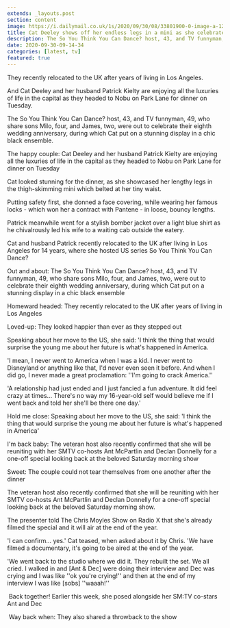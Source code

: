 ```yaml
---
extends: _layouts.post
section: content
image: https://i.dailymail.co.uk/1s/2020/09/30/08/33801900-0-image-a-12_1601451614116.jpg 
title: Cat Deeley shows off her endless legs in a mini as she celebrates her eighth wedding anniversary 
description: The So You Think You Can Dance? host, 43, and TV funnyman, 49, who share sons Milo, four, and James, two, were out to celebrate their eighth wedding anniversary 
date: 2020-09-30-09-14-34 
categories: [latest, tv] 
featured: true 
--- 
```

They recently relocated to the UK after years of living in Los Angeles.

And Cat Deeley and her husband Patrick Kielty are enjoying all the luxuries of life in the capital as they headed to Nobu on Park Lane for dinner on Tuesday. 

The So You Think You Can Dance? host, 43, and TV funnyman, 49, who share sons Milo, four, and James, two, were out to celebrate their eighth wedding anniversary, during which Cat put on a stunning display in a chic black ensemble. 

The happy couple: Cat Deeley and her husband Patrick Kielty are enjoying all the luxuries of life in the capital as they headed to Nobu on Park Lane for dinner on Tuesday

Cat looked stunning for the dinner, as she showcased her lengthy legs in the thigh-skimming mini which belted at her tiny waist. 

Putting safety first, she donned a face covering, while wearing her famous locks - which won her a contract with Pantene - in loose, bouncy lengths. 

Patrick meanwhile went for a stylish bomber jacket over a light blue shirt as he chivalrously led his wife to a waiting cab outside the eatery. 

Cat and husband Patrick recently relocated to the UK after living in Los Angeles for 14 years, where she hosted US series So You Think You Can Dance?

Out and about: The So You Think You Can Dance? host, 43, and TV funnyman, 49, who share sons Milo, four, and James, two, were out to celebrate their eighth wedding anniversary, during which Cat put on a stunning display in a chic black ensemble

Homeward headed: They recently relocated to the UK after years of living in Los Angeles

Loved-up: They looked happier than ever as they stepped out 

Speaking about her move to the US, she said: 'I think the thing that would surprise the young me about her future is what's happened in America.

'I mean, I never went to America when I was a kid. I never went to Disneyland or anything like that, I'd never even seen it before. And when I did go, I never made a great proclamation: ''I'm going to crack America.''

'A relationship had just ended and I just fancied a fun adventure. It did feel crazy at times... There's no way my 16-year-old self would believe me if I went back and told her she'll be there one day.'

Hold me close: Speaking about her move to the US, she said: 'I think the thing that would surprise the young me about her future is what's happened in America'

I'm back baby: The veteran host also recently confirmed that she will be reuniting with her SMTV co-hosts Ant McPartlin and Declan Donnelly for a one-off special looking back at the beloved Saturday morning show

Sweet: The couple could not tear themselves from one another after the dinner

The veteran host also recently confirmed that she will be reuniting with her SMTV co-hosts Ant McPartlin and Declan Donnelly for a one-off special looking back at the beloved Saturday morning show.

The presenter told The Chris Moyles Show on Radio X that she's already filmed the special and it will air at the end of the year.

'I can confirm… yes.' Cat teased, when asked about it by Chris. 'We have filmed a documentary, it's going to be aired at the end of the year.

'We went back to the studio where we did it. They rebuilt the set. We all cried. I walked in and [Ant & Dec] were doing their interview and Dec was crying and I was like ''ok you're crying!'' and then at the end of my interview I was like [sobs] ''waaah!''

 Back together! Earlier this week, she posed alongside her SM:TV co-stars Ant and Dec

 Way back when: They also shared a throwback to the show

